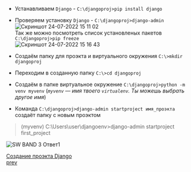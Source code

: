 - Устанавливаем `Django` - `C:\djangoproj>pip install django`
- Проверяем установку `Django` - `C:\djangoproj>django-admin` ![Скриншот 24-07-2022 15 11 02](https://user-images.githubusercontent.com/84935915/180646377-beecb08e-4c10-4675-a335-8056cf9c4530.png)<BR> Так же можно посмотреть список установленых пакетов `C:\djangoproj>pip freeze`<BR>![Скриншот 24-07-2022 15 16 43](https://user-images.githubusercontent.com/84935915/180646558-a55ba8c7-fd9d-4c32-a67d-b49c0473c139.png)


- Создаём папку для проэкта и виртуального окружения `C:\>mkdir djangoproj`<br>
- Переходим в созданную папку `C:\>cd djangoproj`<br>
- Создаём в папке виртуальное окружение `C:\djangoproj>python -m venv myvenv` (*`myvenv` — имя твоего `virtualenv`. Ты можешь выбрать другое имя*)<br>
- Команда `C:\djangoproj>django-admin startproject имя_проэкта` создаёт папку с новым проэктом
>(myvenv) C:\Users\user\djangoenv>django-admin startproject first_project

![SW BAND  3  Ответ1](https://user-images.githubusercontent.com/84935915/180626002-4486543f-e779-45c0-9aec-030fa6be71c7.jpg)

[Создание проэкта Django](https://cloud.mail.ru/public/Jrt5/SjrufgAxX/%5BSW.BAND%5D%201.%20Введение%20в%20курс%20дела/4.%20Создание%20проекта%20на%20Django/%5BSW.BAND%5D%201.%20Создание%20проекта%20на%20Django.mp4)<br>
[prev](https://github.com/AnreKlos/All_Conspectus_/blob/main/Django/1.2%20install_Django.md)
